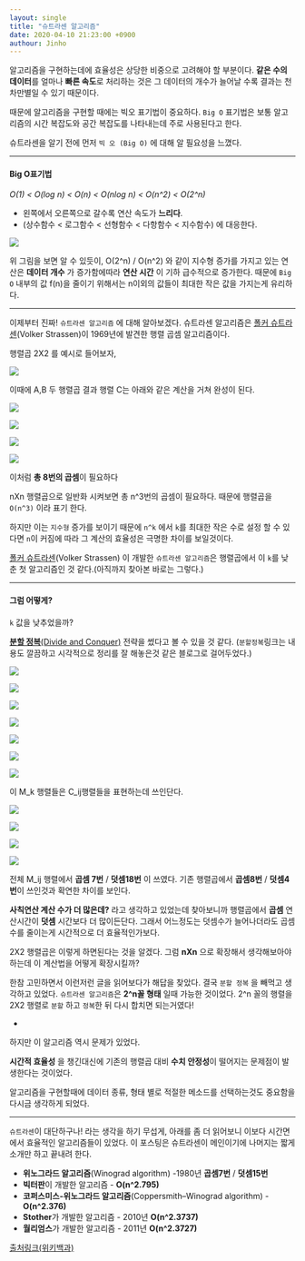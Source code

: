 ```yaml
---
layout: single
title: "슈트라센 알고리즘"
date: 2020-04-10 21:23:00 +0900
authour: Jinho
---
```




알고리즘을 구현하는데에 효율성은 상당한 비중으로 고려해야 할 부분이다.  **같은 수의 데이터**를 얼마나 **빠른 속도**로 처리하는 것은 그 데이터의 개수가 늘어날 수록 결과는 천차만별일 수 있기 때문이다.



때문에 알고리즘을 구현할 때에는 빅오 표기법이  중요하다.  `Big O` 표기법은 보통 알고리즘의 시간 복잡도와 공간 복잡도를 나타내는데 주로 사용된다고 한다.



슈트라센을 알기 전에 먼저 `빅 오 (Big O)` 에 대해 알 필요성을 느꼈다.

---

#### Big O표기법



*O(1)  <  O(log n)  < O(n) < O(nlog n)  <  O(n^2)  <  O(2^n)*       

* 왼쪽에서 오른쪽으로 갈수록 연산 속도가 **느리다**.
*  (상수함수 < 로그함수 < 선형함수 < 다항함수 < 지수함수)  에 대응한다.



![](https://t1.daumcdn.net/cfile/tistory/99EF1E395C7EB4B601)



위 그림을 보면 알 수 있듯이,  O(2^n) / O(n^2)  와 같이 지수형 증가를 가지고 있는 연산은 **데이터 개수** 가 증가함에따라 **연산 시간** 이 기하 급수적으로 증가한다. 때문에  `Big O` 내부의 값 f(n)을 줄이기 위해서는 n이외의 값들이 최대한 작은 값을 가지는게 유리하다.



---

이제부터 진짜! `슈트라센 알고리즘` 에 대해 알아보겠다.  슈트라센 알고리즘은  [폴커 슈트라센](https://ko.wikipedia.org/w/index.php?title=폴커_슈트라센&action=edit&redlink=1)(Volker Strassen)이 1969년에 발견한 행렬 곱셈 알고리즘이다. 



행렬곱 2X2 를 예시로 들어보자,

![](https://wikimedia.org/api/rest_v1/media/math/render/svg/41c6337190684aff7b69f124226d6e62d79ebca5)



이때에 A,B 두 행렬곱 결과 행렬 C는 아래와 같은 계산을 거쳐 완성이 된다.

![](https://wikimedia.org/api/rest_v1/media/math/render/svg/8d91fa79d27697a5c6551698c1a83a3d5837c57b)

![](https://wikimedia.org/api/rest_v1/media/math/render/svg/a08bea24eec9422cda82e6e04af1d96fc6822038)

![](https://wikimedia.org/api/rest_v1/media/math/render/svg/7adffe97db091ce8ba231352b3721bbe261985ca)

![](https://wikimedia.org/api/rest_v1/media/math/render/svg/8b40ed74cf54465d8e54d09b8492e50689928313)

이처럼 **총 8번의  곱셈**이 필요하다 

nXn 행렬곱으로 일반화 시켜보면 총 n^3번의 곱셈이 필요하다.  때문에 행렬곱을 `O(n^3)` 이라 표기 한다.

하지만 이는 `지수형` 증가를 보이기 때문에 `n^k` 에서 `k`를 최대한 작은 수로 설정 할 수 있다면 `n`이 커짐에 따라 그 계산의 효율성은 극명한 차이를 보일것이다. 



 [폴커 슈트라센](https://ko.wikipedia.org/w/index.php?title=폴커_슈트라센&action=edit&redlink=1)(Volker Strassen) 이 개발한 `슈트라센 알고리즘`은  행렬곱에서 이 `k`를 낮춘 첫 알고리즘인 것 같다.(아직까지 찾아본 바로는 그렇다.) 

---

#### 그럼 어떻게?    

`k` 값을 낮추었을까?

[**분할 정복**(Divide and Conquer)]([https://kimch3617.tistory.com/entry/%EC%95%8C%EA%B3%A0%EB%A6%AC%EC%A6%98-%EB%B6%84%ED%95%A0%EC%A0%95%EB%B3%B5%EB%B2%95-Divide-and-Conquer](https://kimch3617.tistory.com/entry/알고리즘-분할정복법-Divide-and-Conquer)) 전략을 썼다고 볼 수 있을 것 같다.  (`분할정복`링크는 내용도 깔끔하고 시각적으로 정리를 잘 해놓은것 같은 블로그로 걸어두었다.)

![](https://wikimedia.org/api/rest_v1/media/math/render/svg/1e9e6268d824de7ad5010a32a1921452b264f7ee)

![](https://wikimedia.org/api/rest_v1/media/math/render/svg/0d40beeba8019e378fa0ed4b6e549c44a140a9ec)

![](https://wikimedia.org/api/rest_v1/media/math/render/svg/45e8e9679d33f2c66e24bd812e1e554f95bb1571)

![](https://wikimedia.org/api/rest_v1/media/math/render/svg/c12df2bb70f8f09f33f1ca4b8c2d577d5850a2ee)

![](https://wikimedia.org/api/rest_v1/media/math/render/svg/715adfa757b74b3ad6b4eea545c24762e4079161)

![](https://wikimedia.org/api/rest_v1/media/math/render/svg/30107b9c9c99494bf75f23e84b505e5921cee46e)

![](https://wikimedia.org/api/rest_v1/media/math/render/svg/9e93ef1c265be8be96209dde36230d56e139fc72)

이 M_k 행렬들은 C_ij행렬들을 표현하는데 쓰인단다.

![](https://wikimedia.org/api/rest_v1/media/math/render/svg/26875b8ca1815e2c322c798faeecabe1d7836798)

![](https://wikimedia.org/api/rest_v1/media/math/render/svg/e71779a8ecc64f3e1268485cf389a05cdd3e6bf8)

![](https://wikimedia.org/api/rest_v1/media/math/render/svg/5853fa11f016df7eee4eb2a7ceb6137d3b3296de)

![](https://wikimedia.org/api/rest_v1/media/math/render/svg/b7d7d4ee9e67e0c23f1a522787d4829072542dbb)



전체 M_ij 행렬에서  **곱셈 7번**  /  **덧셈18번** 이 쓰였다. 기존 행렬곱에서 **곱셈8번** /  **덧셈4번**이 쓰인것과 확연한 차이를 보인다. 

**사칙연산 계산 수가 더 많은데?** 라고 생각하고 있었는데 찾아보니까 행렬곱에서 **곱셈** 연산시간이 **덧셈** 시간보다 더 많이든단다. 그래서 어느정도는 덧셈수가 늘어나더라도 곱셈 수를 줄이는게 시간적으로 더 효율적인가보다.



2X2 행렬곱은 이렇게 하면된다는 것을 알겠다. 그럼 **nXn** 으로 확장해서 생각해보아야 하는데 이 계산법을 어떻게 확장시킬까?

한참 고민하면서 이런저런 글을 읽어보다가 해답을 찾았다.  결국 `분할 정복` 을 빼먹고 생각하고 있었다. `슈트라센 알고리즘`은 **2^n꼴 형태** 일때 가능한 것이었다.  2^n 꼴의 행렬을  2X2 행렬로 `분할` 하고 `정복`한 뒤 다시 합치면 되는거였다!



*

하지만 이 알고리즘 역시 문제가 있었다.

**시간적 효율성** 을 챙긴대신에 기존의 행렬곱 대비 **수치 안정성**이 떨어지는 문제점이 발생한다는 것이었다. 

알고리즘을 구현할때에 데이터 종류, 형태 별로 적절한 메소드를 선택하는것도 중요함을 다시금 생각하게 되었다.

---

`슈트라센`이 대단하구나! 라는 생각을 하기 무섭게, 아래를 좀 더 읽어보니 이보다 시간면에서 효율적인 알고리즘들이 있었다. 이 포스팅은 슈트라센이 메인이기에 나머지는 짧게 소개만 하고 끝내려 한다.

* **위노그라드 알고리즘**(Winograd algorithm) -1980년  **곱셈7번** / **덧셈15번** 
* **빅터판**이 개발한 알고리즘 -  **O(n^2.795)** 
* **코퍼스미스-위노그라드 알고리즘**(Coppersmith–Winograd algorithm) - **O(n^2.376)**
* **Stother**가 개발한 알고리즘 -  2010년 **O(n^2.3737)**
* **월리엄스**가 개발한 알고리즘 -  2011년 **O(n^2.3727)**



 

[출처링크(위키백과)]([https://ko.wikipedia.org/wiki/%EC%8A%88%ED%8A%B8%EB%9D%BC%EC%84%BC_%EC%95%8C%EA%B3%A0%EB%A6%AC%EC%A6%98](https://ko.wikipedia.org/wiki/슈트라센_알고리즘)) 

